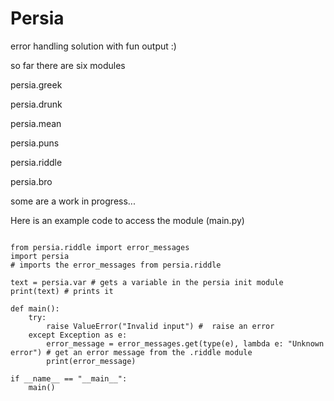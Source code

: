 # Persia
error handling solution with fun output :)


so far there are six modules

persia.greek

persia.drunk

persia.mean

persia.puns

persia.riddle

persia.bro

some are a work in progress...



Here is an example code to access the module (main.py)

```

from persia.riddle import error_messages
import persia
# imports the error_messages from persia.riddle

text = persia.var # gets a variable in the persia init module
print(text) # prints it

def main():
    try:
        raise ValueError("Invalid input") #  raise an error
    except Exception as e:
        error_message = error_messages.get(type(e), lambda e: "Unknown error") # get an error message from the .riddle module
        print(error_message)

if __name__ == "__main__":
    main()

```
